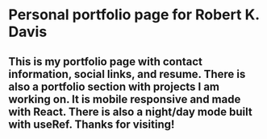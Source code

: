 # Personal portfolio page for Robert K. Davis

## This is my portfolio page with contact information, social links, and resume. There is also a portfolio section with projects I am working on. It is mobile responsive and made with React. There is also a night/day mode built with useRef. Thanks for visiting!

